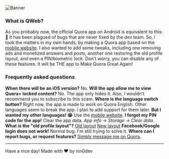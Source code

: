 ![Banner](https://i.imgur.com/vBvxBAw_d.webp?maxwidth=900&fidelity=grand)

### What is QWeb?
As you probably now, the official Quora app on Android is equivalent to this: 💩
It has been plagued of bugs that are never fixed by the dev team. So, I took the matters in my own hands, by making a Quora app based on the [mobile website](https://www.quora.com?prevent_redirect=1). I also wanted to add some tweaks, including one removing ads and monetized answers and posts, another one restoring the old profile layout, and even a PIN/biometric lock.
Don't worry, you can disable any of these features.
It will be THE app to Make Quora Great Again!
### Frequently asked questions
**When there will be an iOS version?**
No.
**Will the app allow me to view Quora+ locked content?**
No. The app only hides it. Also, I wouldn't recommend you to subscribe to this scam.
**Where is the language switch button?**
Right now, the app is made to work on Quora English. Other languages seem to break the app. I plan to add support for them later.
**But I wanted my other languages! 😭**
Use the [mobile website](https://www.quora.com?prevent_redirect=1).
**I forgot my PIN code for the app!**
Clear the app data. *App info -> Storage -> Clear data*.
**What is the "old profile layout"?**
[Old layout](https://i.imgur.com/LjLkkPX.png) 
[New layout](https://i.imgur.com/hyg09Oq.png)
**Facebook/Google login does not work!**
Normal bug. I'm still trying to solve it.
**Where can I report bugs, or request features?**
[Simply message me on Quora.](https://www.quora.com/profile/Somebody-in-the-Universe)
<hr/>
Have a nice day!
Made with ❤️ by nin0dev
